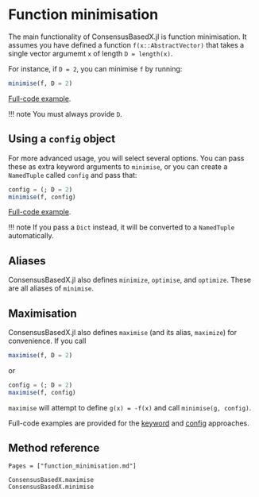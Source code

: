 # Function minimisation

The main functionality of ConsensusBasedX.jl is function minimisation. It assumes you have defined a function `f(x::AbstractVector)` that takes a single vector argumemt `x` of length `D = length(x)`.

For instance, if `D = 2`, you can minimise `f` by running:
```julia
minimise(f, D = 2)
```
[Full-code example](https://github.com/PdIPS/ConsensusBasedX.jl/blob/main/examples/basic_usage/minimise_with_keywords.jl).

!!! note
    You must always provide `D`.


## Using a `config` object

For more advanced usage, you will select several options. You can pass these as extra keyword arguments to `minimise`, or you can create a `NamedTuple` called `config` and pass that:
```julia
config = (; D = 2)
minimise(f, config)
```
[Full-code example](https://github.com/PdIPS/ConsensusBasedX.jl/blob/main/examples/basic_usage/minimise_with_config.jl).

!!! note
    If you pass a `Dict` instead, it will be converted to a `NamedTuple` automatically.


## Aliases

ConsensusBasedX.jl also defines `minimize`, `optimise`, and `optimize`. These are all aliases of `minimise`.


## Maximisation

ConsensusBasedX.jl also defines `maximise` (and its alias, `maximize`) for convenience. If you call
```julia
maximise(f, D = 2)
```
or 
```julia
config = (; D = 2)
maximise(f, config)
```
`maximise` will attempt to define `g(x) = -f(x)` and call `minimise(g, config)`.


Full-code examples are provided for the [keyword](https://github.com/PdIPS/ConsensusBasedX.jl/blob/main/examples/basic_usage/maximise_with_keywords.jl) and [config](https://github.com/PdIPS/ConsensusBasedX.jl/blob/main/examples/basic_usage/maximise_with_config.jl) approaches.


## Method reference

```@index
Pages = ["function_minimisation.md"]
```

```@docs
ConsensusBasedX.maximise
ConsensusBasedX.minimise
```
